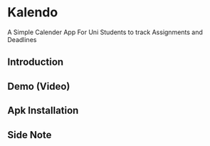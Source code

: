 # Kalendo
A Simple Calender App For Uni Students to track Assignments and Deadlines

## Introduction


## Demo (Video)


## Apk Installation


## Side Note



